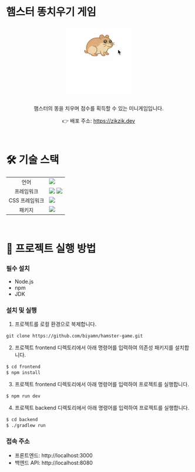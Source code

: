 # 햄스터 똥치우기 게임

<center>
<img width="200"  src="docs/hamster-readme.gif"/>

햄스터의 똥을 치우며 점수를 획득할 수 있는 미니게임입니다.</b> <br />

👉 배포 주소: https://zikzik.dev

</center>

<br />

# 🛠️ 기술 스택

<table>
<tr>
 <td align="center">언어</td>
 <td>
  <img src="https://img.shields.io/badge/TypeScript-3178C6?style=for-the-badge&logo=TypeScript&logoColor=ffffff"/>
 </td>
</tr>
<tr>
 <td align="center">프레임워크</td>
 <td>
  <img src="https://img.shields.io/badge/Next.js-000000?style=for-the-badge&logo=Next.js&logoColor=ffffff"/>
  <img src="https://img.shields.io/badge/Kotllin-21114c?style=for-the-badge&logo=Kotlin&logoColor=7F52FF" />
 </td>
</tr>
<tr>
 <td align="center">CSS 프레임워크</td>
 <td>
  <img src="https://img.shields.io/badge/Tailwind CSS-38B2AC?style=for-the-badge&logo=Tailwind-CSS&logoColor=ffffff"/>&nbsp
 </td>
</tr>
<tr>
 <td align="center">패키지</td>
 <td>
    <img src="https://img.shields.io/badge/npm-CB3837?style=for-the-badge&logo=NPM&logoColor=ffffff"/>
  </td>
</tr>
<tr>
</table>

<br />

# 🚀 프로젝트 실행 방법

### 필수 설치

- Node.js
- npm
- JDK

### 설치 및 실행

1. 프로젝트를 로컬 환경으로 복제합니다.

```shell
git clone https://github.com/biyamn/hamster-game.git
```

2. 프로젝트 frontend 디렉토리에서 아래 명령어를 입력하여 의존성 패키지를 설치합니다.

```shell
$ cd frontend
$ npm install
```

3. 프로젝트 frontend 디렉토리에서 아래 명령어를 입력하여 프로젝트를 실행합니다.

```shell
$ npm run dev
```

4. 프로젝트 backend 디렉토리에서 아래 명령어를 입력하여 프로젝트를 실행합니다.

```shell
$ cd backend
$ ./gradlew run
```

### 접속 주소

- 프론트엔드: http://localhost:3000
- 백엔드 API: http://localhost:8080

<br />
